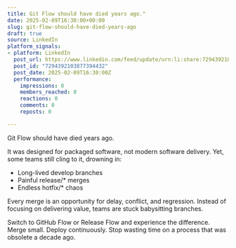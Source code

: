 ```yaml
---
title: Git Flow should have died years ago."
date: 2025-02-09T16:30:00+00:00
slug: git-flow-should-have-died-years-ago
draft: true
source: LinkedIn
platform_signals:
- platform: LinkedIn
  post_url: https://www.linkedin.com/feed/update/urn:li:share:7294392103877394432
  post_id: "7294392103877394432"
  post_date: 2025-02-09T16:30:00Z
  performance:
    impressions: 0
    members_reached: 0
    reactions: 0
    comments: 0
    reposts: 0

---
```

Git Flow should have died years ago.

It was designed for packaged software, not modern software delivery. Yet, some teams still cling to it, drowning in:

- Long-lived develop branches
- Painful release/* merges
- Endless hotfix/* chaos

Every merge is an opportunity for delay, conflict, and regression. Instead of focusing on delivering value, teams are stuck babysitting branches.

Switch to GitHub Flow or Release Flow and experience the difference. Merge small. Deploy continuously. Stop wasting time on a process that was obsolete a decade ago.
